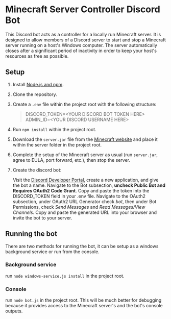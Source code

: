
# Minecraft Server Controller Discord Bot

  

This Discord bot acts as a controller for a locally run Minecraft server. It is designed to allow members of a Discord server to start and stop a Minecraft server running on a host's Windows computer. The server automatically closes after a significant period of inactivity in order to keep your host's resources as free as possible.

  

## Setup

  

 1. Install [Node.js and npm](https://docs.npmjs.com/downloading-and-installing-node-js-and-npm).

 2. Clone the repository.

 3. Create a `.env` file within the project root with the following structure:

	> DISCORD_TOKEN=\<YOUR DISCORD BOT TOKEN HERE\>    
	> ADMIN_ID=\<YOUR DISCORD USERNAME HERE\>

 4. Run `npm install` within the project root.
 5. Download the `server.jar` file from the [Minecraft website](https://www.minecraft.net/en-us/download/server) and place it within the server folder in the project root.
 6. Complete the setup of the Minecraft server as usual (run `server.jar`, agree to EULA, port forward, etc.), then stop the server.
 7. Create the discord bot:
 
    Visit the [Discord Developer Portal](discord.com/developers/applications), create a new application, and give the bot a name. Navigate to the Bot subsection, **uncheck Public Bot and Requires OAuth2 Code Grant**. Copy and paste the token into the DISCORD_TOKEN field in your .env file. Navigate to the OAuth2 subsection, under OAuth2 URL Generator check *bot*, then under Bot Permissions, check *Send Messages* and *Read Messages/View Channels*. Copy and paste the generated URL into your browser and invite the bot to your server.

## Running the bot

There are two methods for running the bot, it can be setup as a windows background service or run from the console.

### Background service

run `node windows-service.js install` in the project root.

### Console



run `node bot.js` in the project root.  This will be much better for debugging because it provides access to the Minecraft server's and the bot's console outputs.